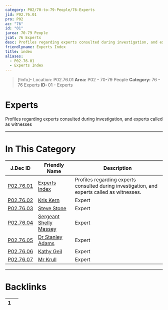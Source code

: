 ```yaml
---
category: P02/70-to-79-People/76-Experts
jid: P02.76.01
pro: P02
ac: "76"
id: "01"
jarea: 70-79 People
jcat: 76 Experts
desc: Profiles regarding experts consulted during investigation, and experts called as witnesses.
friendlyname: Experts Index
title: index
aliases:
  - P02-76-01
  - Experts Index
---
```

>[!info]- Location: P02.76.01
>**Area:** P02 - 70-79 People
>**Category:** 76 - 76 Experts
>**ID:** 01 - Experts

# Experts

Profiles regarding experts consulted during investigation, and experts called as witnesses
 


---
# In This Category

| J.Dec ID                                                                                              | Friendly Name                                                                                                      | Description                                                                                 |
| ----------------------------------------------------------------------------------------------------- | ------------------------------------------------------------------------------------------------------------------ | ------------------------------------------------------------------------------------------- |
| [P02.76.01](index.md)                     | [Experts Index](index.md)                              | Profiles regarding experts consulted during investigation, and experts called as witnesses. |
| [P02.76.02](./02-Kris-Kern.md)              | [Kris Kern](./02-Kris-Kern.md)                           | Expert                                                                                      |
| [P02.76.03](./03-Steve-Stone.md)            | [Steve Stone](./03-Steve-Stone.md)                       | Expert                                                                                      |
| [P02.76.04](./04-Sergeant-Shelly-Massey.md) | [Sergeant Shelly Massey](./04-Sergeant-Shelly-Massey.md) | Expert                                                                                      |
| [P02.76.05](./05-Dr-Stanley-Adams.md)       | [Dr Stanley Adams](./05-Dr-Stanley-Adams.md)             | Expert                                                                                      |
| [P02.76.06](./06-Kathy-Geil.md)             | [Kathy Geil](./06-Kathy-Geil.md)                         | Expert                                                                                      |
| [P02.76.07](./07-Mr-Krull.md)               | [Mr Krull](./07-Mr-Krull.md)                             | Expert                                                                                      |


---
# Backlinks
<div><table class="dataview table-view-table"><thead class="table-view-thead"><tr class="table-view-tr-header"><th class="table-view-th"><span></span><span class="dataview small-text">1</span></th><th class="table-view-th"><span></span></th></tr></thead><tbody class="table-view-tbody"></tbody></table></div>